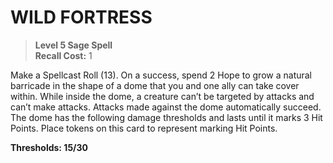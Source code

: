 # WILD FORTRESS

> **Level 5 Sage Spell**  
> **Recall Cost:** 1

Make a Spellcast Roll (13). On a success, spend 2 Hope to grow a natural barricade in the shape of a dome that you and one ally can take cover within. While inside the dome, a creature can’t be targeted by attacks and can’t make attacks. Attacks made against the dome automatically succeed. The dome has the following damage thresholds and lasts until it marks 3 Hit Points. Place tokens on this card to represent marking Hit Points.

**Thresholds: 15/30**